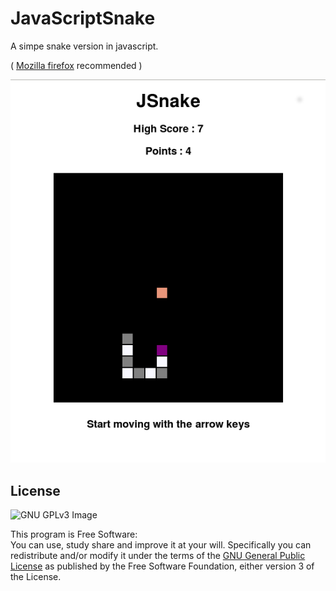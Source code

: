 # JavaScriptSnake

A simpe snake version in javascript. 

( [Mozilla firefox](https://www.mozilla.org/en-US/)  recommended )

![Screenshot](/jsnake.png)

## License
![GNU GPLv3 Image](https://www.gnu.org/graphics/gplv3-127x51.png)


This program is Free Software:<br>
You can use, study share and improve it at your
will. Specifically you can redistribute and/or modify it under the terms of the
[GNU General Public License](https://www.gnu.org/licenses/gpl.html) as
published by the Free Software Foundation, either version 3 of the License.

